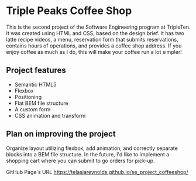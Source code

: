 # Triple Peaks Coffee Shop

This is the second project of the Software Engineering program at TripleTen. It was created using HTML and CSS, based on the design brief. It has two latte recipe videos, a menu, reservation form that submits reservations, contains hours of operations, and provides a coffee shop address. If you enjoy coffee as much as I do, this will make your coffee run a lot simpler!

## Project features

- Semantic HTML5
- Flexbox
- Positioning
- Flat BEM file structure
- A custom form
- CSS animation and transform

## Plan on improving the project

Organize layout utilizing flexbox, add animation, and correctly separate blocks into a BEM file structure. In the future, I'd like to implement a shopping cart where you can submit to go orders for pick-up.


GitHub Page's URL https://telasjareynolds.github.io/se_project_coffeeshop/
